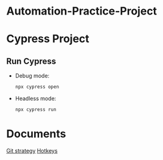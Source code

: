 # Automation-Practice-Project
# Cypress Project

## Run Cypress
- Debug mode:  
  ```bash
  npx cypress open

- Headless mode:  
  ```bash
  npx cypress run

# Documents
[Git strategy](docs/git-strategy.md)
[Hotkeys](docs/hotkeys.md)